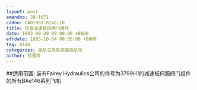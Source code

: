 ```yaml
---
layout: post
amendno: 39-1071
cadno: CAD1993-B146-10
title: 检查减速板伺阀门组件
date: 1993-09-29 00:00:00 +0800
effdate: 1993-10-04 00:00:00 +0800
tag: B146
categories: 民航总局航空器适航司
author: 程晋萍
---
```


##适用范围:
装有Fairey Hydraulics公司的件号为3799H1的减速板伺服阀门组件的所有BAe146系列飞机

